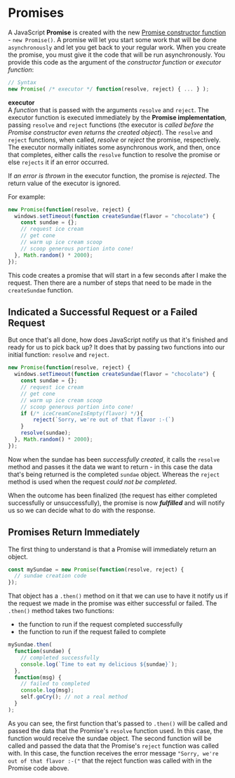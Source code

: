 # Promises

A JavaScript **Promise** is created with the new [Promise constructor function](https://developer.mozilla.org/en-US/docs/Web/JavaScript/Reference/Global_Objects/Promise) - `new Promise()`. A promise will let you start some work that will be done `asynchronously` and let you get back to your regular work. When you create the promise, you must give it the code that will be run asynchronously. You provide this code as the argument of the _constructor function_ or _executor function_:

```js
// Syntax
new Promise( /* executor */ function(resolve, reject) { ... } );
```

**executor**  
A _function_ that is passed with the arguments `resolve` and `reject`. The executor function is executed immediately by the **Promise implementation**, passing `resolve` and `reject` functions (the executor is _called before the Promise constructor even returns the created object_). The `resolve` and `reject` functions, when called, _resolve_ or _reject_ the promise, respectively. The executor normally initiates some asynchronous work, and then, once that completes, either calls the `resolve` function to resolve the promise or else `rejects` it if an error occurred.

If _an error is thrown_ in the executor function, the promise is _rejected_. The return value of the executor is ignored.

For example:

```js
new Promise(function(resolve, reject) {
  windows.setTimeout(function createSundae(flavor = "chocolate") {
    const sundae = {};
    // request ice cream
    // get cone
    // warm up ice cream scoop
    // scoop generous portion into cone!
  }, Math.random() * 2000);
});
```

This code creates a promise that will start in a few seconds after I make the request. Then there are a number of steps that need to be made in the `createSundae` function.

## Indicated a Successful Request or a Failed Request

But once that's all done, how does JavaScript notify us that it's finished and ready for us to pick back up? It does that by passing two functions into our initial function: `resolve` and `reject`.

```js
new Promise(function(resolve, reject) {
  windows.setTimeout(function createSundae(flavor = "chocolate") {
    const sundae = {};
    // request ice cream
    // get cone
    // warm up ice cream scoop
    // scoop generous portion into cone!
    if (/* iceCreamConeIsEmpty(flavor) */){
        reject(`Sorry, we're out of that flavor :-(`)
    }
    resolve(sundae);
  }, Math.random() * 2000);
});
```

Now when the sundae has been _successfully created_, it calls the `resolve` method and passes it the data we want to return - in this case the data that's being returned is the completed `sundae` object. Whereas the `reject` method is used when the request _could not be completed_.

When the outcome has been finalized (the request has either completed successfully or unsuccessfully), the promise is now **_fulfilled_** and will notify us so we can decide what to do with the response.

## Promises Return Immediately

The first thing to understand is that a Promise will immediately return an object.

```js
const mySundae = new Promise(function(resolve, reject) {
  // sundae creation code
});
```

That object has a `.then()` method on it that we can use to have it notify us if the request we made in the promise was either successful or failed. The `.then()` method takes two functions:

* the function to run if the request completed successfully
* the function to run if the request failed to complete

```js
mySundae.then(
  function(sundae) {
    // completed successfully
    console.log(`Time to eat my delicious ${sundae}`);
  },
  function(msg) {
    // failed to completed
    console.log(msg);
    self.goCry(); // not a real method
  }
);
```

As you can see, the first function that's passed to `.then()` will be called and passed the data that the Promise's `resolve` function used. In this case, the function would receive the sundae object. The second function will be called and passed the data that the Promise's `reject` function was called with. In this case, the function receives the error message `"Sorry, we're out of that flavor :-("` that the reject function was called with in the Promise code above.
